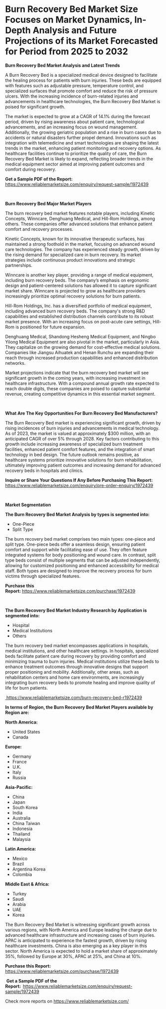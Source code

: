 <p><h1>Burn Recovery Bed Market Size Focuses on Market Dynamics, In-Depth Analysis and Future Projections of its Market Forecasted for Period from 2025 to 2032</h1></p><p><strong>Burn Recovery Bed Market Analysis and Latest Trends</strong></p>
<p><p>A Burn Recovery Bed is a specialized medical device designed to facilitate the healing process for patients with burn injuries. These beds are equipped with features such as adjustable pressure, temperature control, and specialized surfaces that promote comfort and reduce the risk of pressure ulcers. With the increasing incidence of burn-related injuries and advancements in healthcare technologies, the Burn Recovery Bed Market is poised for significant growth.</p><p>The market is expected to grow at a CAGR of 14.1% during the forecast period, driven by rising awareness about patient care, technological advancements, and an increasing focus on wound management. Additionally, the growing geriatric population and a rise in burn cases due to accidents or natural disasters further propel demand. Innovations such as integration with telemedicine and smart technologies are shaping the latest trends in the market, enhancing patient monitoring and recovery options. As healthcare facilities continue to prioritize the quality of care, the Burn Recovery Bed Market is likely to expand, reflecting broader trends in the medical equipment sector aimed at improving patient outcomes and comfort during recovery.</p></p>
<p><strong>Get a Sample PDF of the Report:&nbsp;</strong> <a href="https://www.reliablemarketsize.com/enquiry/request-sample/1972439?utm_campaign=2005&utm_medium=2&utm_source=Github&utm_content=ia&utm_term=04032025&utm_id=burn-recovery-bed">https://www.reliablemarketsize.com/enquiry/request-sample/1972439</a></p>
<p>&nbsp;</p>
<p><strong>Burn Recovery Bed Major Market Players</strong></p>
<p><p>The burn recovery bed market features notable players, including Kinetic Concepts, Winncare, Denghuang Medical, and Hill-Rom Holdings, among others. These companies offer advanced solutions that enhance patient comfort and recovery processes.</p><p>Kinetic Concepts, known for its innovative therapeutic surfaces, has maintained a strong foothold in the market, focusing on advanced wound care technologies. The company has experienced steady growth, driven by the rising demand for specialized care in burn recovery. Its market strategies include continuous product innovations and strategic partnerships.</p><p>Winncare is another key player, providing a range of medical equipment, including burn recovery beds. The company’s emphasis on ergonomic design and patient-centered solutions has allowed it to capture significant market share. Winncare is projected to grow as healthcare providers increasingly prioritize optimal recovery solutions for burn patients.</p><p>Hill-Rom Holdings, Inc. has a diversified portfolio of medical equipment, including advanced burn recovery beds. The company's strong R&D capabilities and established distribution channels contribute to its robust market presence. With an increasing focus on post-acute care settings, Hill-Rom is positioned for future expansion.</p><p>Denghuang Medical, Shandong Hesheng Medical Equipment, and Ningbo Yilong Medical Equipment are also pivotal in the market, particularly in Asia. They capitalize on the growing demand for cost-effective medical solutions. Companies like Jiangsu Aihuatek and Henan Runchu are expanding their reach through increased production capabilities and enhanced distribution networks.</p><p>Market projections indicate that the burn recovery bed market will see significant growth in the coming years, with increasing investment in healthcare infrastructure. With a compound annual growth rate expected to reach double digits, these companies are poised to capture substantial revenue, creating competitive dynamics in this essential market segment.</p></p>
<p>&nbsp;</p>
<p><strong>What Are The Key Opportunities For Burn Recovery Bed Manufacturers?</strong></p>
<p><p>The Burn Recovery Bed market is experiencing significant growth, driven by rising incidences of burn injuries and advancements in medical technology. As of 2023, the market is valued at approximately $300 million, with an anticipated CAGR of over 5% through 2028. Key factors contributing to this growth include increasing awareness of specialized burn treatment facilities, enhanced patient comfort features, and the integration of smart technology in bed design. The future outlook remains positive, as healthcare systems prioritize innovative solutions for burn rehabilitation, ultimately improving patient outcomes and increasing demand for advanced recovery beds in hospitals and clinics.</p></p>
<p><strong>Inquire or Share Your Questions If Any Before Purchasing This Report:</strong> <a href="https://www.reliablemarketsize.com/enquiry/pre-order-enquiry/1972439?utm_campaign=2005&utm_medium=2&utm_source=Github&utm_content=ia&utm_term=04032025&utm_id=burn-recovery-bed">https://www.reliablemarketsize.com/enquiry/pre-order-enquiry/1972439</a></p>
<p>&nbsp;</p>
<p><strong>Market Segmentation</strong></p>
<p><strong>The Burn Recovery Bed Market Analysis by types is segmented into:</strong></p>
<p><ul><li>One-Piece</li><li>Split Type</li></ul></p>
<p><p>The burn recovery bed market comprises two main types: one-piece and split type. One-piece beds offer a seamless design, ensuring patient comfort and support while facilitating ease of use. They often feature integrated systems for body positioning and wound care. In contrast, split type beds consist of multiple segments that can be adjusted independently, allowing for customized positioning and enhanced accessibility for medical staff. Both types are designed to improve the recovery process for burn victims through specialized features.</p></p>
<p><strong>Purchase this Report:&nbsp;</strong><a href="https://www.reliablemarketsize.com/purchase/1972439?utm_campaign=2005&utm_medium=2&utm_source=Github&utm_content=ia&utm_term=04032025&utm_id=burn-recovery-bed">https://www.reliablemarketsize.com/purchase/1972439</a></p>
<p>&nbsp;</p>
<p><strong>The Burn Recovery Bed Market Industry Research by Application is segmented into:</strong></p>
<p><ul><li>Hospital</li><li>Medical Institutions</li><li>Others</li></ul></p>
<p><p>The burn recovery bed market encompasses applications in hospitals, medical institutions, and other healthcare settings. In hospitals, specialized beds facilitate patient care during recovery by providing comfort and minimizing trauma to burn injuries. Medical institutions utilize these beds to enhance treatment outcomes through innovative designs that support proper positioning and mobility. Additionally, other areas, such as rehabilitation centers and home care environments, are increasingly integrating burn recovery beds to promote healing and improve quality of life for burn patients.</p></p>
<p><a href="https://www.reliablemarketsize.com/burn-recovery-bed-r1972439?utm_campaign=2005&utm_medium=2&utm_source=Github&utm_content=ia&utm_term=04032025&utm_id=burn-recovery-bed">&nbsp;https://www.reliablemarketsize.com/burn-recovery-bed-r1972439</a></p>
<p><strong>In terms of Region, the Burn Recovery Bed Market Players available by Region are:</strong></p>
<p>
    <p> <strong> North America: </strong>
        <ul>
            <li>United States</li>
            <li>Canada</li>
        </ul>
        </p> 
    <p> <strong> Europe: </strong>
        <ul>
            <li>Germany</li>
            <li>France</li>
            <li>U.K.</li>
            <li>Italy</li>
            <li>Russia</li>
        </ul>
        </p> 
    <p> <strong> Asia-Pacific: </strong>
        <ul>
            <li>China</li>
            <li>Japan</li>
            <li>South Korea</li>
            <li>India</li>
            <li>Australia</li>
            <li>China Taiwan</li>
            <li>Indonesia</li>
            <li>Thailand</li>
            <li>Malaysia</li>
        </ul>
        </p> 
    <p> <strong> Latin America: </strong>
        <ul>
            <li>Mexico</li>
            <li>Brazil</li>
            <li>Argentina Korea</li>
            <li>Colombia</li>
        </ul>
        </p> 
    <p> <strong> Middle East & Africa: </strong>
        <ul>
            <li>Turkey</li>
            <li>Saudi</li>
            <li>Arabia</li>
            <li>UAE</li>
            <li>Korea</li>
        </ul>
    </p>
    </p>
<p><p>The Burn Recovery Bed Market is witnessing significant growth across various regions, with North America and Europe leading the charge due to advanced healthcare infrastructure and increasing cases of burn injuries. APAC is anticipated to experience the fastest growth, driven by rising healthcare investments. China is also emerging as a key player in this sector. North America is expected to hold a market share of approximately 35%, followed by Europe at 30%, APAC at 25%, and China at 10%.</p></p>
<p><strong>Purchase this Report: </strong><a href="https://www.reliablemarketsize.com/purchase/1972439?utm_campaign=2005&utm_medium=2&utm_source=Github&utm_content=ia&utm_term=04032025&utm_id=burn-recovery-bed">https://www.reliablemarketsize.com/purchase/1972439</a></p>
<p>&nbsp;<strong>Get a Sample PDF of the Report:&nbsp;&nbsp;</strong><a href="https://www.reliablemarketsize.com/enquiry/request-sample/1972439?utm_campaign=2005&utm_medium=2&utm_source=Github&utm_content=ia&utm_term=04032025&utm_id=burn-recovery-bed">https://www.reliablemarketsize.com/enquiry/request-sample/1972439</a></p>
<p><strong></strong></p>
<p>Check more reports on <a href="https://www.reliablemarketsize.com/?utm_campaign=2005&utm_medium=2&utm_source=Github&utm_content=ia&utm_term=04032025&utm_id=burn-recovery-bed">https://www.reliablemarketsize.com/</a></p>